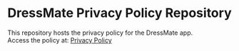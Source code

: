 # DressMate Privacy Policy Repository

This repository hosts the privacy policy for the DressMate app.  
Access the policy at: [Privacy Policy]([https://github.com/Vercel144/dressmate-policy/blob/main/privacy-policy.md])
